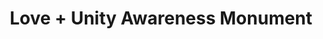 ---
pid: ch859
title: Love + Unity Awareness Monument
location_transcription: Dilworth Park
coordinates: "[-75.164567168091, 39.952500443709]"
zipcode: '19148'
gen_neighborhood: South Philadelphia
neighborhood: Whitman,Pennsport,South Philadelphia
outside_phl: 
age: 
age_range: 
instagram: 
image_file_name: ch_859.jpg
proposal_transcription: 
topic: Unity,Love
topic_summary: 0, 0
type: Other No Form
keywords_other: awareness
credit: Delphine Brown
image_labels: 
twitter: 
facebook: 
permalink: "/monuments/ch859/"
layout: item-page
---